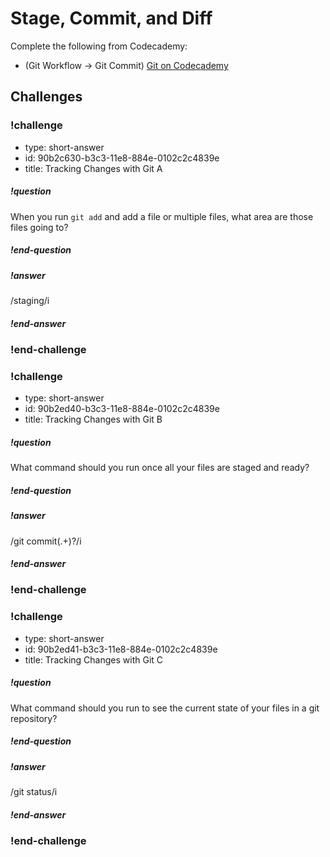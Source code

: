 # Stage, Commit, and Diff

Complete the following from Codecademy:

* (Git Workflow -> Git Commit) [Git on Codecademy](https://www.codecademy.com/en/courses/learn-git/lessons/git-workflow/exercises/git-workflow)

## Challenges

<!-- Question -->

### !challenge

* type: short-answer
* id: 90b2c630-b3c3-11e8-884e-0102c2c4839e
* title: Tracking Changes with Git A

##### !question

When you run `git add` and add a file or multiple files, what area are those files going to?

##### !end-question

##### !answer

/staging/i

##### !end-answer

### !end-challenge

<!-- Question -->

### !challenge

* type: short-answer
* id: 90b2ed40-b3c3-11e8-884e-0102c2c4839e
* title: Tracking Changes with Git B

##### !question

What command should you run once all your files are staged and ready?

##### !end-question

##### !answer

/git commit(.+)?/i

##### !end-answer

### !end-challenge

<!-- Question -->

### !challenge

* type: short-answer
* id: 90b2ed41-b3c3-11e8-884e-0102c2c4839e
* title: Tracking Changes with Git C

##### !question

What command should you run to see the current state of your files in a git repository?

##### !end-question

##### !answer

/git status/i

##### !end-answer

### !end-challenge
